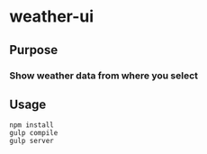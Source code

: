 # weather-ui
## Purpose
### Show weather data from where you select

## Usage
```
npm install
gulp compile
gulp server
```
